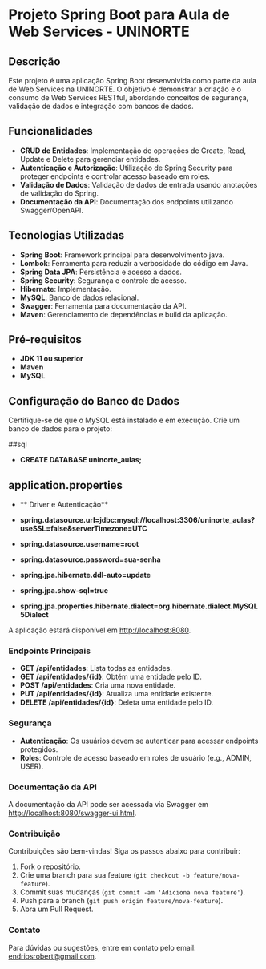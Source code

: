 # Projeto Spring Boot para Aula de Web Services - UNINORTE

## Descrição
Este projeto é uma aplicação Spring Boot desenvolvida como parte da aula de Web Services na UNINORTE. O objetivo é demonstrar a criação e o consumo de Web Services RESTful, abordando conceitos de segurança, validação de dados e integração com bancos de dados.

## Funcionalidades
- **CRUD de Entidades**: Implementação de operações de Create, Read, Update e Delete para gerenciar entidades.
- **Autenticação e Autorização**: Utilização de Spring Security para proteger endpoints e controlar acesso baseado em roles.
- **Validação de Dados**: Validação de dados de entrada usando anotações de validação do Spring.
- **Documentação da API**: Documentação dos endpoints utilizando Swagger/OpenAPI.

## Tecnologias Utilizadas
- **Spring Boot**: Framework principal para desenvolvimento java.
- **Lombok**: Ferramenta para reduzir a verbosidade do código em Java.
- **Spring Data JPA**: Persistência e acesso a dados.
- **Spring Security**: Segurança e controle de acesso.
- **Hibernate**: Implementação.
- **MySQL**: Banco de dados relacional.
- **Swagger**: Ferramenta para documentação da API.
- **Maven**: Gerenciamento de dependências e build da aplicação.

## Pré-requisitos
- **JDK 11 ou superior**
- **Maven**
- **MySQL**

## Configuração do Banco de Dados
Certifique-se de que o MySQL está instalado e em execução. Crie um banco de dados para o projeto:

##sql
- **CREATE DATABASE uninorte_aulas;**

## application.properties
- ** Driver e Autenticação**
- **spring.datasource.url=jdbc:mysql://localhost:3306/uninorte_aulas?useSSL=false&serverTimezone=UTC**
- **spring.datasource.username=root**
- **spring.datasource.password=sua-senha**

- **spring.jpa.hibernate.ddl-auto=update**
- **spring.jpa.show-sql=true**
- **spring.jpa.properties.hibernate.dialect=org.hibernate.dialect.MySQL5Dialect**

A aplicação estará disponível em [http://localhost:8080](http://localhost:8080).

### Endpoints Principais
- **GET /api/entidades**: Lista todas as entidades.
- **GET /api/entidades/{id}**: Obtém uma entidade pelo ID.
- **POST /api/entidades**: Cria uma nova entidade.
- **PUT /api/entidades/{id}**: Atualiza uma entidade existente.
- **DELETE /api/entidades/{id}**: Deleta uma entidade pelo ID.

### Segurança
- **Autenticação**: Os usuários devem se autenticar para acessar endpoints protegidos.
- **Roles**: Controle de acesso baseado em roles de usuário (e.g., ADMIN, USER).

### Documentação da API
A documentação da API pode ser acessada via Swagger em [http://localhost:8080/swagger-ui.html](http://localhost:8080/swagger-ui.html).

### Contribuição
Contribuições são bem-vindas! Siga os passos abaixo para contribuir:

1. Fork o repositório.
2. Crie uma branch para sua feature (`git checkout -b feature/nova-feature`).
3. Commit suas mudanças (`git commit -am 'Adiciona nova feature'`).
4. Push para a branch (`git push origin feature/nova-feature`).
5. Abra um Pull Request.

### Contato
Para dúvidas ou sugestões, entre em contato pelo email: endriosrobert@gmail.com.
